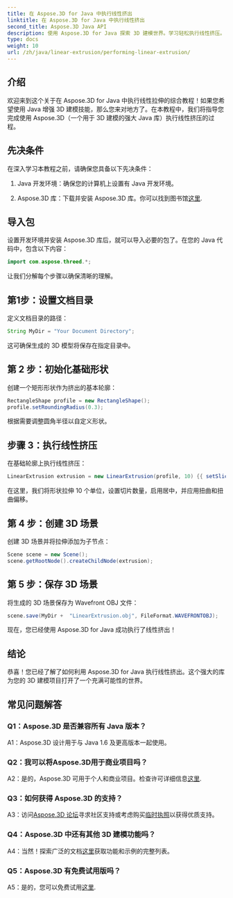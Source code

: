 ```yaml
---
title: 在 Aspose.3D for Java 中执行线性挤出
linktitle: 在 Aspose.3D for Java 中执行线性挤出
second_title: Aspose.3D Java API
description: 使用 Aspose.3D for Java 探索 3D 建模世界。学习轻松执行线性挤压。
type: docs
weight: 10
url: /zh/java/linear-extrusion/performing-linear-extrusion/
---
```

## 介绍

欢迎来到这个关于在 Aspose.3D for Java 中执行线性拉伸的综合教程！如果您希望使用 Java 增强 3D 建模技能，那么您来对地方了。在本教程中，我们将指导您完成使用 Aspose.3D（一个用于 3D 建模的强大 Java 库）执行线性挤压的过程。

## 先决条件

在深入学习本教程之前，请确保您具备以下先决条件：

1. Java 开发环境：确保您的计算机上设置有 Java 开发环境。

2.  Aspose.3D 库：下载并安装 Aspose.3D 库。你可以找到图书馆[这里](https://releases.aspose.com/3d/java/).

## 导入包

设置开发环境并安装 Aspose.3D 库后，就可以导入必要的包了。在您的 Java 代码中，包含以下内容：

```java
import com.aspose.threed.*;
```

让我们分解每个步骤以确保清晰的理解。

## 第1步：设置文档目录

定义文档目录的路径：

```java
String MyDir = "Your Document Directory";
```

这可确保生成的 3D 模型将保存在指定目录中。

## 第 2 步：初始化基础形状

创建一个矩形形状作为挤出的基本轮廓：

```java
RectangleShape profile = new RectangleShape();
profile.setRoundingRadius(0.3);
```

根据需要调整圆角半径以自定义形状。

## 步骤 3：执行线性挤压

在基础轮廓上执行线性挤压：

```java
LinearExtrusion extrusion = new LinearExtrusion(profile, 10) {{ setSlices(100); setCenter(true); setTwist(360); setTwistOffset(new Vector3(10, 0, 0));}};
```

在这里，我们将形状拉伸 10 个单位，设置切片数量，启用居中，并应用扭曲和扭曲偏移。

## 第 4 步：创建 3D 场景

创建 3D 场景并将拉伸添加为子节点：

```java
Scene scene = new Scene();
scene.getRootNode().createChildNode(extrusion);
```

## 第 5 步：保存 3D 场景

将生成的 3D 场景保存为 Wavefront OBJ 文件：

```java
scene.save(MyDir +  "LinearExtrusion.obj", FileFormat.WAVEFRONTOBJ);
```

现在，您已经使用 Aspose.3D for Java 成功执行了线性挤出！

## 结论

恭喜！您已经了解了如何利用 Aspose.3D for Java 执行线性挤出。这个强大的库为您的 3D 建模项目打开了一个充满可能性的世界。

## 常见问题解答

### Q1：Aspose.3D 是否兼容所有 Java 版本？

A1：Aspose.3D 设计用于与 Java 1.6 及更高版本一起使用。

### Q2：我可以将Aspose.3D用于商业项目吗？

A2：是的，Aspose.3D 可用于个人和商业项目。检查许可详细信息[这里](https://purchase.aspose.com/buy).

### Q3：如何获得 Aspose.3D 的支持？

 A3：访问[Aspose.3D 论坛](https://forum.aspose.com/c/3d/18)寻求社区支持或考虑购买[临时执照](https://purchase.aspose.com/temporary-license/)以获得优质支持。

### Q4：Aspose.3D 中还有其他 3D 建模功能吗？

 A4：当然！探索广泛的文档[这里](https://reference.aspose.com/3d/java/)获取功能和示例的完整列表。

### Q5：Aspose.3D 有免费试用版吗？

 A5：是的，您可以免费试用[这里](https://releases.aspose.com/).